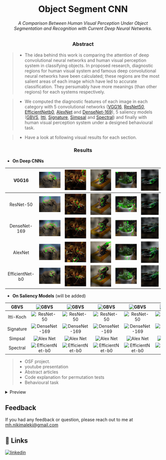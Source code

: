 <h1 align="center">Object Segment CNN</h1>

<h6 align="center">A Comparison Between Human Visual Perception Under Object Segmentation and Recognition with Current Deep Neural Networks.</h6>

<h3 align="center">Abstract</h1>

> - The idea behind this work is comparing the attention of deep convolutional neural networks and human visual perception system in classifying objects. In proposed research, diagnostic regions for human visual system and famous deep convolutional neural networks have been calculated; these regions are the most salient areas of each image which have led to accurate classification. They persumably have more meanings (than other regions) for each systems respectively. 

> - We computed the diagnostic features of each image in each category with 5 convolutional networks ([VGG16](https://arxiv.org/abs/1409.1556), [ResNet50](https://arxiv.org/abs/1512.03385), [EfficientNetb0](https://arxiv.org/abs/1905.11946),  [AlexNet](https://proceedings.neurips.cc/paper/2012/file/c399862d3b9d6b76c8436e924a68c45b-Paper.pdf) and [DenseNet-169](https://arxiv.org/pdf/1608.06993.pdf)), 5 saliency models ([GBVS](https://proceedings.neurips.cc/paper/2006/file/4db0f8b0fc895da263fd77fc8aecabe4-Paper.pdf), [Itti](https://www.researchgate.net/publication/3192913_A_Model_of_Saliency-based_Visual_Attention_for_Rapid_Scene_Analysis), [Signature](https://cvhci.anthropomatik.kit.edu/~bschauer/pdf/schauerte2012predicting.pdf), [Simpsal](https://arxiv.org/pdf/2010.12913.pdf) and [Spectral](https://www.researchgate.net/publication/221364530_Saliency_Detection_A_Spectral_Residual_Approach)) and finally with human visual perception system under a designed behavioural task.

> - Have a look at following visual results for each section.

<h3 align="center">Results</h1>

 - **On Deep CNNs** 

| VGG16           | ![VGG-16](images/DCNNs/VGG1.jpg)          | ![VGG-16](images/DCNNs/VGG2.jpg)  	      | ![VGG-16](images/DCNNs/VGG3.jpg)  	    | ![VGG-16](images/DCNNs/VGG4.jpg)  	      | ![VGG-16](images/DCNNs/VGG5.jpg)  	      |
|:---------------:|:-----------------------------------:|:-----------------------------------:|:-----------------------------------:|:-----------------------------------:|:-------------------------------------:|
| ResNet-50 	  | ![ResNet-50](images/DCNNs/RES1.jpg)   	| ![ResNet-50](images/DCNNs/RES2.jpg)  	  | ![ResNet-50](images/DCNNs/RES3.jpg)  	    | ![ResNet-50](images/DCNNs/RES4.jpg)  	  | ![ResNet-50](images/DCNNs/RES5.jpg)    	  |
| DenseNet-169    | ![DenseNet-169](images/DCNNs/DNS1.jpg)    | ![DenseNet-169](images/DCNNs/DNS2.jpg)    | ![DenseNet-169](images/DCNNs/DNS3.jpg)    | ![DenseNet-169](images/DCNNs/DNS4.jpg)    | ![DenseNet-169](images/DCNNs/DNS5.jpg)      |
| AlexNet  	      | ![Alex Net](images/DCNNs/ALX1.jpg)        | ![Alex Net](images/DCNNs/ALX2.jpg)  	  | ![Alex Net](images/DCNNs/ALX3.jpg)  	    | ![Alex Net](images/DCNNs/ALX4.jpg)  	  | ![Alex Net](images/DCNNs/ALX5.jpg)  	      |
| EfficientNet-b0 | ![EfficientNet-b0](images/DCNNs/EFF1.jpg) | ![EfficientNet-b0](images/DCNNs/EFF2.jpg) | ![EfficientNet-b0](images/DCNNs/EFF3.jpg) | ![EfficientNet-b0](images/DCNNs/EFF4.jpg) | ![EfficientNet-b0](images/DCNNs/EFF5.jpg)   |

 - **On Saliency Models** (will be added)
 

| GBVS           | ![GBVS](images/Saliencies/VGG1.jpg)          | ![GBVS](images/Saliencies/VGG2.jpg)  	      | ![GBVS](images/Saliencies/VGG3.jpg)  	    | ![GBVS](images/Saliencies/VGG4.jpg)  	      | ![GBVS](images/Saliencies/VGG5.jpg)  	      |
|:---------------:|:-----------------------------------:|:-----------------------------------:|:-----------------------------------:|:-----------------------------------:|:-------------------------------------:|
| Itti-Koch 	  | ![ResNet-50](images/Saliencies/RES1.jpg)   	| ![ResNet-50](images/Saliencies/RES2.jpg)  	  | ![ResNet-50](images/Saliencies/RES3.jpg)  	    | ![ResNet-50](images/Saliencies/RES4.jpg)  	  | ![ResNet-50](images/Saliencies/RES5.jpg)    	  |
| Signature    | ![DenseNet-169](images/Saliencies/DNS1.jpg)    | ![DenseNet-169](images/Saliencies/DNS2.jpg)    | ![DenseNet-169](images/Saliencies/DNS3.jpg)    | ![DenseNet-169](images/Saliencies/DNS4.jpg)    | ![DenseNet-169](images/Saliencies/DNS5.jpg)      |
| Simpsal  	      | ![Alex Net](images/Saliencies/ALX1.jpg)        | ![Alex Net](images/Saliencies/ALX2.jpg)  	  | ![Alex Net](images/Saliencies/ALX3.jpg)  	    | ![Alex Net](images/Saliencies/ALX4.jpg)  	  | ![Alex Net](images/Saliencies/ALX5.jpg)  	      |
| Spectral | ![EfficientNet-b0](images/Saliencies/EFF1.jpg) | ![EfficientNet-b0](images/Saliencies/EFF2.jpg) | ![EfficientNet-b0](images/Saliencies/EFF3.jpg) | ![EfficientNet-b0](images/Saliencies/EFF4.jpg) | ![EfficientNet-b0](images/Saliencies/EFF5.jpg)   |

> - OSF project.
> - youtube presentation 
> - Abstract articles
> - Code explanation for permutation tests
> - Behavioural task

<details>
<summary>Preview</summary>

{% highlight ruby %}
puts 'Expanded message'
{% endhighlight %}

</details>

## Feedback

If you had any feedback or question, please reach out to me at mh.nikimaleki@gmail.com
## 🔗 Links
[![linkedin](https://img.shields.io/badge/linkedin-0A66C2?style=for-the-badge&logo=linkedin&logoColor=white)](https://www.linkedin.com/in/mhnikimaleki/)

